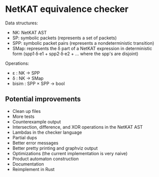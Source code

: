 
# NetKAT equivalence checker

Data structures:
- NK: NetKAT AST
- SP: symbolic packets (represents a set of packets)
- SPP: symbolic packet pairs (represents a nondeterministic transition)
- SMap: represents the δ part of a NetKAT expression in deterministic form (spp1⋅δ⋅e1 + spp2⋅δ⋅e2 + ... where the spp's are disjoint)

Operations:
- ε : NK → SPP
- δ : NK → SMap
- bisim : SPP × SPP → bool

## Potential improvements

- Clean up files
- More tests
- Counterexample output
- Intersection, difference, and XOR operations in the NetKAT AST
- Lambdas in the checker language
- Partial dups
- Better error messages
- Better pretty printing and graphviz output
- Optimizations (the current implementation is very naive)
- Product automaton construction
- Documentation
- Reimplement in Rust